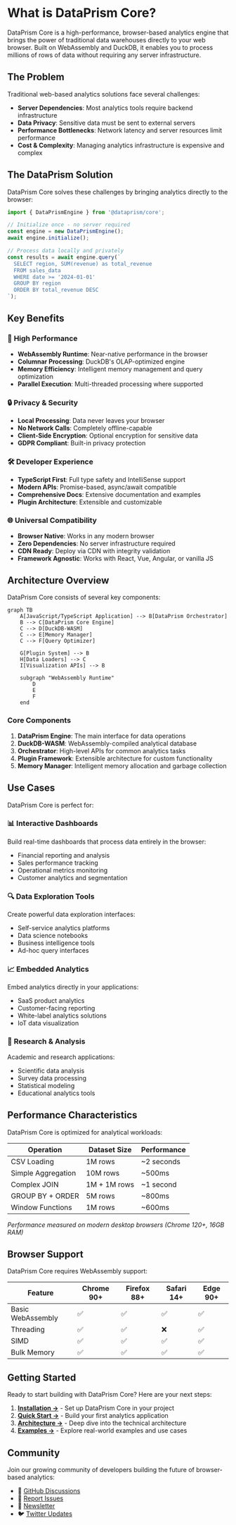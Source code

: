 # What is DataPrism Core?

DataPrism Core is a high-performance, browser-based analytics engine that brings the power of traditional data warehouses directly to your web browser. Built on WebAssembly and DuckDB, it enables you to process millions of rows of data without requiring any server infrastructure.

## The Problem

Traditional web-based analytics solutions face several challenges:

- **Server Dependencies**: Most analytics tools require backend infrastructure
- **Data Privacy**: Sensitive data must be sent to external servers
- **Performance Bottlenecks**: Network latency and server resources limit performance
- **Cost & Complexity**: Managing analytics infrastructure is expensive and complex

## The DataPrism Solution

DataPrism Core solves these challenges by bringing analytics directly to the browser:

```typescript
import { DataPrismEngine } from '@dataprism/core';

// Initialize once - no server required
const engine = new DataPrismEngine();
await engine.initialize();

// Process data locally and privately
const results = await engine.query(`
  SELECT region, SUM(revenue) as total_revenue
  FROM sales_data 
  WHERE date >= '2024-01-01'
  GROUP BY region
  ORDER BY total_revenue DESC
`);
```

## Key Benefits

### 🚀 **High Performance**
- **WebAssembly Runtime**: Near-native performance in the browser
- **Columnar Processing**: DuckDB's OLAP-optimized engine
- **Memory Efficiency**: Intelligent memory management and query optimization
- **Parallel Execution**: Multi-threaded processing where supported

### 🔒 **Privacy & Security**
- **Local Processing**: Data never leaves your browser
- **No Network Calls**: Completely offline-capable
- **Client-Side Encryption**: Optional encryption for sensitive data
- **GDPR Compliant**: Built-in privacy protection

### 🛠️ **Developer Experience**
- **TypeScript First**: Full type safety and IntelliSense support
- **Modern APIs**: Promise-based, async/await compatible
- **Comprehensive Docs**: Extensive documentation and examples
- **Plugin Architecture**: Extensible and customizable

### 🌐 **Universal Compatibility**
- **Browser Native**: Works in any modern browser
- **Zero Dependencies**: No server infrastructure required
- **CDN Ready**: Deploy via CDN with integrity validation
- **Framework Agnostic**: Works with React, Vue, Angular, or vanilla JS

## Architecture Overview

DataPrism Core consists of several key components:

```mermaid
graph TB
    A[JavaScript/TypeScript Application] --> B[DataPrism Orchestrator]
    B --> C[DataPrism Core Engine]
    C --> D[DuckDB-WASM]
    C --> E[Memory Manager]
    C --> F[Query Optimizer]
    
    G[Plugin System] --> B
    H[Data Loaders] --> C
    I[Visualization APIs] --> B
    
    subgraph "WebAssembly Runtime"
        D
        E
        F
    end
```

### Core Components

1. **DataPrism Engine**: The main interface for data operations
2. **DuckDB-WASM**: WebAssembly-compiled analytical database
3. **Orchestrator**: High-level APIs for common analytics tasks
4. **Plugin Framework**: Extensible architecture for custom functionality
5. **Memory Manager**: Intelligent memory allocation and garbage collection

## Use Cases

DataPrism Core is perfect for:

### 📊 **Interactive Dashboards**
Build real-time dashboards that process data entirely in the browser:
- Financial reporting and analysis
- Sales performance tracking  
- Operational metrics monitoring
- Customer analytics and segmentation

### 🔍 **Data Exploration Tools**
Create powerful data exploration interfaces:
- Self-service analytics platforms
- Data science notebooks
- Business intelligence tools
- Ad-hoc query interfaces

### 📈 **Embedded Analytics**
Embed analytics directly in your applications:
- SaaS product analytics
- Customer-facing reporting
- White-label analytics solutions
- IoT data visualization

### 🔬 **Research & Analysis**
Academic and research applications:
- Scientific data analysis
- Survey data processing
- Statistical modeling
- Educational analytics tools

## Performance Characteristics

DataPrism Core is optimized for analytical workloads:

| Operation | Dataset Size | Performance |
|-----------|--------------|-------------|
| CSV Loading | 1M rows | ~2 seconds |
| Simple Aggregation | 10M rows | ~500ms |
| Complex JOIN | 1M + 1M rows | ~1 second |
| GROUP BY + ORDER | 5M rows | ~800ms |
| Window Functions | 1M rows | ~600ms |

*Performance measured on modern desktop browsers (Chrome 120+, 16GB RAM)*

## Browser Support

DataPrism Core requires WebAssembly support:

| Feature | Chrome 90+ | Firefox 88+ | Safari 14+ | Edge 90+ |
|---------|------------|-------------|------------|-----------|
| Basic WebAssembly | ✅ | ✅ | ✅ | ✅ |
| Threading | ✅ | ✅ | ❌ | ✅ |
| SIMD | ✅ | ✅ | ✅ | ✅ |
| Bulk Memory | ✅ | ✅ | ✅ | ✅ |

## Getting Started

Ready to start building with DataPrism Core? Here are your next steps:

1. **[Installation →](/guide/installation)** - Set up DataPrism Core in your project
2. **[Quick Start →](/guide/quick-start)** - Build your first analytics application
3. **[Architecture →](/guide/architecture)** - Deep dive into the technical architecture
4. **[Examples →](/examples/)** - Explore real-world examples and use cases

## Community

Join our growing community of developers building the future of browser-based analytics:

- 💬 [GitHub Discussions](https://github.com/dataprism/core/discussions)
- 🐛 [Report Issues](https://github.com/dataprism/core/issues)
- 📧 [Newsletter](https://dataprism.dev/newsletter)
- 🐦 [Twitter Updates](https://twitter.com/dataprism)